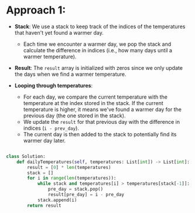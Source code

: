 
# Approach 1:

- **Stack**: We use a stack to keep track of the indices of the temperatures that haven't yet found a warmer day.
    
    - Each time we encounter a warmer day, we pop the stack and calculate the difference in indices (i.e., how many days until a warmer temperature).
- **Result**: The `result` array is initialized with zeros since we only update the days when we find a warmer temperature.
    
- **Looping through temperatures**:
    
    - For each day, we compare the current temperature with the temperature at the index stored in the stack. If the current temperature is higher, it means we've found a warmer day for the previous day (the one stored in the stack).
    - We update the `result` for that previous day with the difference in indices (`i - prev_day`).
    - The current day is then added to the stack to potentially find its warmer day later.

```python

class Solution:
    def dailyTemperatures(self, temperatures: List[int]) -> List[int]:
        result = [0] * len(temperatures)
        stack = []
        for i in range(len(temperatures)):
            while stack and temperatures[i] > temperatures[stack[-1]]:
                pre_day = stack.pop()
                result[pre_day] = i - pre_day
            stack.append(i)
        return result

```